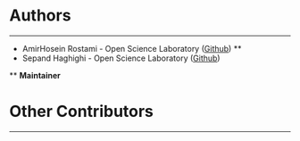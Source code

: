 # Authors #

----------
- AmirHosein Rostami  - Open Science Laboratory ([Github](https://github.com/AHReccese)) **
- Sepand Haghighi - Open Science Laboratory ([Github](https://github.com/sepandhaghighi))

** **Maintainer**

# Other Contributors #
----------

